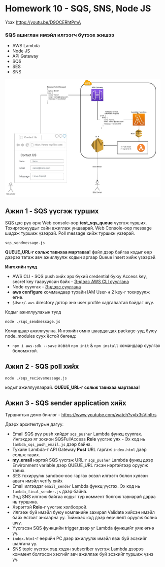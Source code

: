 
# Homework 10 - SQS, SNS, Node JS
Үзэх https://youtu.be/D9OCERhtPmA

### SQS ашиглан имэйл илгээгч бүтээх жишээ
- AWS Lambda
- Node JS 
- API Gateway
- SQS
- SES
- SNS

![architecture](./architecture.png)

## Ажил 1 - SQS үүсгэж турших
SQS цэс рүү орж Web console-оор **test_sqs_queue** үүсгэж турших.
Тохиргоонуудыг сайн ажиглаж уншаарай. 
Web Console-оор message шидэж туршиж үзээрэй. 
Poll message хийж туршиж үзээрэй.

    sqs_sendmessage.js
**QUEUE_URL-г сольж тавихаа мартаваа!**
файл дээр байгаа кодыг өөр дээрээ татаж авч ажиллуулж кодын аргаар Queue insert хийж үзээрэй.

**Ингэхийн тулд**
- AWS CLI - SQS push хийх эрх бүхий credential буюу Access key, secret key тааруулсан байх - [Эндээс AWS CLI суулгана](https://docs.aws.amazon.com/cli/latest/userguide/install-cliv2-windows.html)
- Node суулгах - [Эндээс суулгана](https://nodejs.org/en/)
- **aws configure** коммандаар тухайн IAM User-н 2 key-г тохируулж өгнө.
- `$User/.aws` directory дотор энэ user profile хадгалаатай байдаг шүү.

Кодыг ажиллуулахын тулд

    node ./sqs_sendmessage.js
Командаар ажиллуулна.
Ингэхийн өмнө шаардагдах package-ууд буюу node_modules суух ёстой бөгөөд:

- `npm i aws-sdk --save` эсвэл `npm init` & `npm install` командаар суулгах боломжтой.
 ## Ажил 2 - SQS poll хийх
    node ./sqs_recievemessage.js
кодыг ажиллуулаарай.
**QUEUE_URL-г сольж тавихаа мартаваа!**

 ## Ажил 3 - SQS sender application хийх

Туршилтын демо бичлэг - https://www.youtube.com/watch?v=lx3sVInltrs

Дээрх архитектурын дагуу:

- Email SQS рүү push хийдэг `sqs_pusher` Lambda функц суулгах. Ингэхдээ яг зохион SQSFullAccess **Role** үүсгэж уях - Эх код нь `lambda_sqs_push_email.js` дээр байна.
- Тухайн Lambda-г API Gateway **Post** URL гаргаж `index.html` дээр сольж тавих.
- **my_email** нэртэй SQS үүсгэж URL-г `sqs_pusher` Lambda функц дээр Environment variable дээр QUEUE_URL гэсэн нэртэйгээр оруулж тавих.
- SES тохируулж sandbox-оос гаргах эсвэл илгээгч болон хүлээн авагч имэйл verify хийх 
- Email илгээдэг `email_sender` Lambda функц үүсгэх. Эх код нь `lambda_final_sender.js` дээр байна.
- Энд SNS илгээж байгаа кодыг түр коммент болгож тавиарай дараа нь туршина.
- Хэрэгтэй **Role**-г үүсгэж холбоорой.
- Илгээж буй имэйл буюу компанийн захирал Validate хийсэн имэйл байх ёстойг анхаарна уу. Тиймээс код дээр өөрчлөлт оруулж болно шүү.
- Үүсгэсэн SQS функцийн trigger дээр уг Lambda функцийг уяж өгнө үү.
- `index.html`-г өөрийн PC дээр ажилуулж имэйл явж буй эсэхийг шалгана уу.
- SNS topic үүсгэж хэд хэдэн subscriber үүсгэж Lambda дээрээ коммент болгосон хэсгийг авч ажиллаж буй эсэхийг туршиж үзнэ үү.
